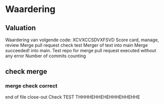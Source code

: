 # Waardering
## Valuation
Waardering van volgende code:
XCVXCCSDVXFSVD
Score card, manage, review
Merge pull request check test
Merger of text into main
Merge succeeded! into main.
Test repo for merge pull request executed without any error
Number of commits counting
## check merge
### merge check correct
end of file
close-out
Check
TEST
THHHHEHHEHEHHHEHHEHHE
